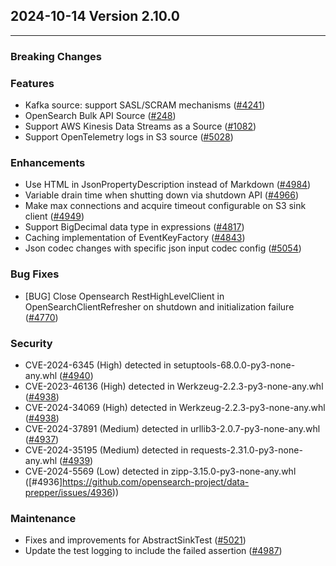 ## 2024-10-14 Version 2.10.0

---

### Breaking Changes

### Features

* Kafka source: support SASL/SCRAM mechanisms ([#4241](https://github.com/opensearch-project/data-prepper/issues/4241))
* OpenSearch Bulk API Source ([#248](https://github.com/opensearch-project/data-prepper/issues/248))
* Support AWS Kinesis Data Streams as a Source ([#1082](https://github.com/opensearch-project/data-prepper/issues/1082))
* Support OpenTelemetry logs in S3 source ([#5028](https://github.com/opensearch-project/data-prepper/issues/5028))

### Enhancements

* Use HTML in JsonPropertyDescription instead of Markdown ([#4984](https://github.com/opensearch-project/data-prepper/issues/4984))
* Variable drain time when shutting down via shutdown API ([#4966](https://github.com/opensearch-project/data-prepper/issues/4966))
* Make max connections and acquire timeout configurable on S3 sink client ([#4949](https://github.com/opensearch-project/data-prepper/issues/4949))
* Support BigDecimal data type in expressions ([#4817](https://github.com/opensearch-project/data-prepper/issues/4817))
* Caching implementation of EventKeyFactory ([#4843](https://github.com/opensearch-project/data-prepper/pull/4843))
* Json codec changes with specific json input codec config ([#5054](https://github.com/opensearch-project/data-prepper/pull/5054))

### Bug Fixes

* [BUG] Close Opensearch RestHighLevelClient in OpenSearchClientRefresher on shutdown and initialization failure ([#4770](https://github.com/opensearch-project/data-prepper/issues/4770))

### Security

* CVE-2024-6345  (High) detected in setuptools-68.0.0-py3-none-any.whl ([#4940](https://github.com/opensearch-project/data-prepper/issues/4940))
* CVE-2023-46136 (High) detected in Werkzeug-2.2.3-py3-none-any.whl ([#4938](https://github.com/opensearch-project/data-prepper/issues/4938))
* CVE-2024-34069 (High) detected in Werkzeug-2.2.3-py3-none-any.whl ([#4938](https://github.com/opensearch-project/data-prepper/issues/4938))
* CVE-2024-37891 (Medium) detected in urllib3-2.0.7-py3-none-any.whl ([#4937](https://github.com/opensearch-project/data-prepper/issues/4937))
* CVE-2024-35195 (Medium) detected in requests-2.31.0-py3-none-any.whl ([#4939](https://github.com/opensearch-project/data-prepper/issues/4939))
* CVE-2024-5569  (Low) detected in zipp-3.15.0-py3-none-any.whl ([#4936]https://github.com/opensearch-project/data-prepper/issues/4936))

### Maintenance

* Fixes and improvements for AbstractSinkTest ([#5021](https://github.com/opensearch-project/data-prepper/pull/5021))
* Update the test logging to include the failed assertion ([#4987](https://github.com/opensearch-project/data-prepper/pull/4987))

